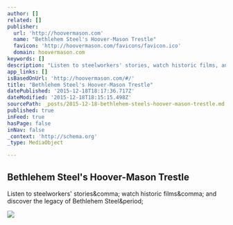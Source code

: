 ```yaml
---
author: []
related: []
publisher:
  url: 'http://hoovermason.com'
  name: "Bethlehem Steel's Hoover-Mason Trestle"
  favicon: 'http://hoovermason.com/favicons/favicon.ico'
  domain: hoovermason.com
keywords: []
description: "Listen to steelworkers' stories, watch historic films, and discover the legacy of Bethlehem Steel."
app_links: []
isBasedOnUrl: 'http://hoovermason.com/#/'
title: "Bethlehem Steel's Hoover-Mason Trestle"
datePublished: '2015-12-18T18:17:36.717Z'
dateModified: '2015-12-18T18:15:15.498Z'
sourcePath: _posts/2015-12-18-bethlehem-steels-hoover-mason-trestle.md
published: true
inFeed: true
hasPage: false
inNav: false
_context: 'http://schema.org'
_type: MediaObject

---
```

<article style=""><h1>Bethlehem Steel's Hoover-Mason Trestle</h1><p>Listen to steelworkers' stories&amp;comma; watch historic films&amp;comma; and discover the legacy of Bethlehem Steel&amp;period;</p><img src="http://hoovermason.com/images/share.jpg" /></article>